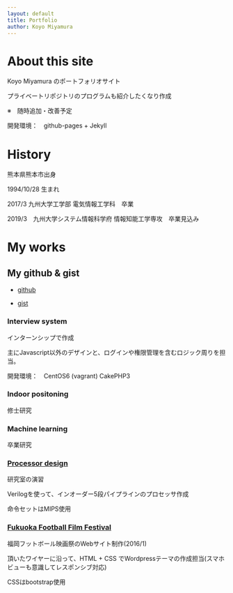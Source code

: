 ```yaml
---
layout: default
title: Portfolio 
author: Koyo Miyamura
---
```


# About this site
Koyo Miyamura のポートフォリオサイト

プライベートリポジトリのプログラムも紹介したくなり作成

※　随時追加・改善予定

開発環境：　github-pages + Jekyll 

# History
熊本県熊本市出身

1994/10/28 生まれ

2017/3 九州大学工学部 電気情報工学科　卒業

2019/3　九州大学システム情報科学府 情報知能工学専攻　卒業見込み

# My works

## My github & gist 
* [github](https://github.com/koyo-miyamura)

* [gist](https://gist.github.com/koyo-miyamura)

### Interview system
インターンシップで作成

主にJavascript以外のデザインと、ログインや権限管理を含むロジック周りを担当。

開発環境：　CentOS6 (vagrant) CakePHP3 

### Indoor positoning
修士研究

### Machine learning
卒業研究


### [Processor design](https://gist.github.com/)
研究室の演習

Verilogを使って、インオーダー5段パイプラインのプロセッサ作成

命令セットはMIPS使用

### [Fukuoka Football Film Festival](http://fkfff.jp)
福岡フットボール映画祭のWebサイト制作(2016/1)

頂いたワイヤーに沿って、HTML + CSS でWordpressテーマの作成担当(スマホビューも意識してレスポンシブ対応)

CSSはbootstrap使用
